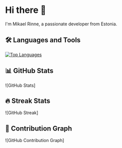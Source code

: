 # Hi there 👋

I'm Mikael Rinne, a passionate developer from Estonia.

## 🛠️ Languages and Tools
[![Top Languages](https://github-readme-stats.vercel.app/api/top-langs/?username=rorychatt)](https://github.com/anuraghazra/github-readme-stats)

## 📊 GitHub Stats
![GitHub Stats]

## 🔥 Streak Stats
![GitHub Streak]

## 🌱 Contribution Graph
![GitHub Contribution Graph]
